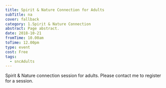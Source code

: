 ```yaml
---
title: Spirit & Nature Connection for Adults
subTitle: na
cover: fallback
category: 1.Spirit & Nature Connection
abstract: Page abstract.
date: 2018-10-21
fromTime: 10.00am
toTime: 12.00pm
type: event
cost: Free
tags:
  - sncAdults
---
```


Spirit & Nature connection session for adults. Please contact me to register for a session.

